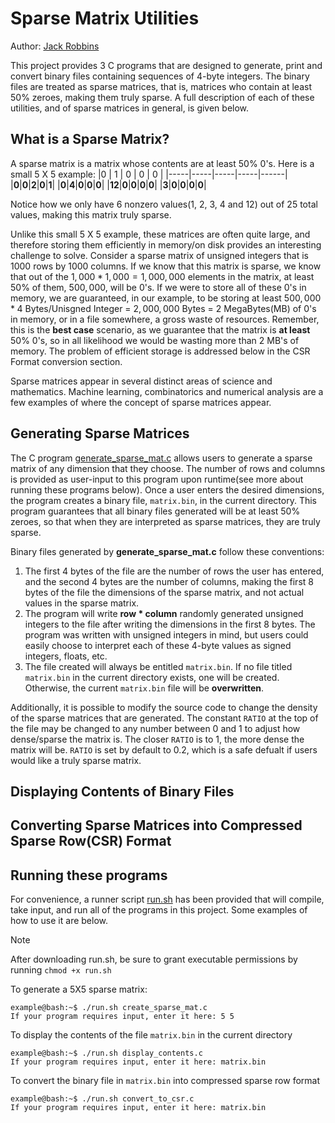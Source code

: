 # Sparse Matrix Utilities
Author: [Jack Robbins](https://www.github.com/jackr276)
 
This project provides 3 C programs that are designed to generate, print and convert binary files containing sequences of 4-byte integers. The binary files are treated as sparse matrices, that is, matrices who contain at least 50% zeroes, making them truly sparse. A full description of each of these utilities, and of sparse matrices in general, is given below.

## What is a Sparse Matrix?
A sparse matrix is a matrix whose contents are at least 50% 0's. Here is a small 5 X 5 example:
  |0 | 1 | 0 | 0 | 0 |
  |-----|-----|-----|-----|------|
  |**0**|**0**|**2**|**0**|**1**|
  |**0**|**4**|**0**|**0**|**0**|
  |**12**|**0**|**0**|**0**|**0**|
  |**3**|**0**|**0**|**0**|**0**|

Notice how we only have 6 nonzero values(1, 2, 3, 4 and 12) out of 25 total values, making this matrix truly sparse.

Unlike this small 5 X 5 example, these matrices are often quite large, and therefore storing them efficiently in memory/on disk provides an interesting challenge to solve. Consider a sparse matrix of unsigned integers that is 1000 rows by 1000 columns. If we know that this matrix is sparse, we know that out of the $1,000 * 1,000 = 1,000,000$ elements in the matrix, at least 50% of them, $500,000$, will be 0's. If we were to store all of these 0's in memory, we are guaranteed, in our example, to be storing at least $500,000 * 4$ Bytes/Unisgned Integer = $2,000,000$ Bytes = $2$ MegaBytes(MB) of 0's in memory, or in a file somewhere, a gross waste of resources. Remember, this is the **best case** scenario, as we guarantee that the matrix is **at least** 50% 0's, so in all likelihood we would be wasting more than $2$ MB's of memory. The problem of efficient storage is addressed below in the CSR Format conversion section.

Sparse matrices appear in several distinct areas of science and mathematics. Machine learning, combinatorics and numerical analysis are a few examples of where the concept of sparse matrices appear.

## Generating Sparse Matrices
The C program [generate_sparse_mat.c](https://github.com/jackr276/Sparse-Matrix-Utilities/blob/main/src/create_sparse_mat.c) allows users to generate a sparse matrix of any dimension that they choose. The number of rows and columns is provided as user-input to this program upon runtime(see more about running these programs below). Once a user enters the desired dimensions, the program creates a binary file, `matrix.bin`, in the current directory. This program guarantees that all binary files generated will be at least 50% zeroes, so that when they are interpreted as sparse matrices, they are truly sparse.

Binary files generated by **generate_sparse_mat.c** follow these conventions:
1. The first 4 bytes of the file are the number of rows the user has entered, and the second 4 bytes are the number of columns, making the first 8 bytes of the file the dimensions of the sparse matrix, and not actual values in the sparse matrix.
2. The program will write **row * column** randomly generated unsigned integers to the file after writing the dimensions in the first 8 bytes. The program was written with unsigned integers in mind, but users could easily choose to interpret each of these 4-byte values as signed integers, floats, etc.
3. The file created will always be entitled `matrix.bin`. If no file titled `matrix.bin` in the current directory exists, one will be created. Otherwise, the current `matrix.bin` file will be **overwritten**.

Additionally, it is possible to modify the source code to change the density of the sparse matrices that are generated. The constant `RATIO` at the top of the file may be changed to any number between 0 and 1 to adjust how dense/sparse the matrix is. The closer `RATIO` is to 1, the more dense the matrix will be. `RATIO` is set by default to 0.2, which is a safe defualt if users would like a truly sparse matrix.

## Displaying Contents of Binary Files

## Converting Sparse Matrices into Compressed Sparse Row(CSR) Format

## Running these programs
For convenience, a runner script [run.sh](https://github.com/jackr276/Sparse-Matrix-Utilities/blob/main/src/run.sh) has been provided that will compile, take input, and run all of the programs in this project. Some examples of how to use it are below.

>[!NOTE]
>After downloading run.sh, be sure to grant executable permissions by running `chmod +x run.sh`

To generate a 5X5 sparse matrix:
```console
example@bash:~$ ./run.sh create_sparse_mat.c
If your program requires input, enter it here: 5 5
```

To display the contents of the file `matrix.bin` in the current directory
```console
example@bash:~$ ./run.sh display_contents.c
If your program requires input, enter it here: matrix.bin
```

To convert the binary file in `matrix.bin` into compressed sparse row format
```console
example@bash:~$ ./run.sh convert_to_csr.c
If your program requires input, enter it here: matrix.bin
```
